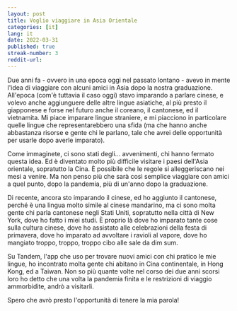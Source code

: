 ```yaml
---
layout: post
title: Voglio viaggiare in Asia Orientale 
categories: [it]
lang: it
date: 2022-03-31
published: true
streak-number: 3
reddit-url:
---
```

Due anni fa - ovvero in una epoca oggi nel passato lontano - avevo in mente l'idea di viaggiare con alcuni amici in Asia dopo la nostra graduazione. All'epoca (com'è tuttavia il caso oggi) stavo imparando a parlare cinese, e volevo anche aggiunguere delle altre lingue asiatiche, al più presto il giapponese e forse nel futuro anche il coreano, il cantonese, ed il vietnamita. Mi piace imparare lingue straniere, e mi piacciono in particolare quelle lingue che representarebbero una sfida (ma che hanno anche abbastanza risorse e gente chi le parlano, tale che avrei delle opportunità per usarle dopo averle imparato).

Come immaginete, ci sono stati degli... avvenimenti, chi hanno fermato questa idea. Ed è diventato molto più difficile visitare i paesi dell'Asia orientale, sopratutto la Cina. È possibile che le regole si alleggeriscano nei mesi a venire. Ma non penso più che sarà così semplice viaggiare con amici a quel punto, dopo la pandemia, più di un'anno dopo la graduazione.

Di recente, ancora sto imparando il cinese, ed ho aggiunto il cantonese, perché è una lingua molto simile al cinese mandarino, ma ci sono molta gente chi parla cantonese negli Stati Uniti, sopratutto nella città di New York, dove ho fatto i miei studi. È proprio là dove ho imparato tante cose sulla cultura cinese, dove ho assistato alle celebrazioni della festa di primavera, dove ho imparato ad avvoltare i ravioli al vapore, dove ho mangiato troppo, troppo, troppo cibo alle sale da dim sum.

Su Tandem, l'app che uso per trovare nuovi amici con chi pratico le mie lingue, ho incontrato molta gente chi abitano in Cina continentale, in Hong Kong, ed a Taiwan. Non so più quante volte nel corso dei due anni scorsi loro ho detto che una volta la pandemia finita e le restrizioni di viaggio ammorbidite, andrò a visitarli.

Spero che avrò presto l'opportunità di tenere la mia parola!
